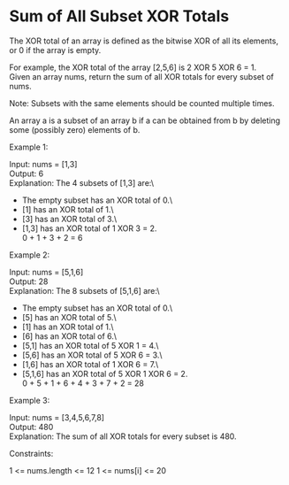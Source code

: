 # Sum of All Subset XOR Totals

The XOR total of an array is defined as the bitwise XOR of all its elements, or 0 if the array is empty.

For example, the XOR total of the array [2,5,6] is 2 XOR 5 XOR 6 = 1.\
Given an array nums, return the sum of all XOR totals for every subset of nums. 

Note: Subsets with the same elements should be counted multiple times.

An array a is a subset of an array b if a can be obtained from b by deleting some (possibly zero) elements of b.

Example 1:

Input: nums = [1,3]\
Output: 6\
Explanation: The 4 subsets of [1,3] are:\
- The empty subset has an XOR total of 0.\
- [1] has an XOR total of 1.\
- [3] has an XOR total of 3.\
- [1,3] has an XOR total of 1 XOR 3 = 2.\
0 + 1 + 3 + 2 = 6

Example 2:

Input: nums = [5,1,6]\
Output: 28\
Explanation: The 8 subsets of [5,1,6] are:\
- The empty subset has an XOR total of 0.\
- [5] has an XOR total of 5.\
- [1] has an XOR total of 1.\
- [6] has an XOR total of 6.\
- [5,1] has an XOR total of 5 XOR 1 = 4.\
- [5,6] has an XOR total of 5 XOR 6 = 3.\
- [1,6] has an XOR total of 1 XOR 6 = 7.\
- [5,1,6] has an XOR total of 5 XOR 1 XOR 6 = 2.\
0 + 5 + 1 + 6 + 4 + 3 + 7 + 2 = 28

Example 3:

Input: nums = [3,4,5,6,7,8]\
Output: 480\
Explanation: The sum of all XOR totals for every subset is 480.

Constraints:

1 <= nums.length <= 12
1 <= nums[i] <= 20